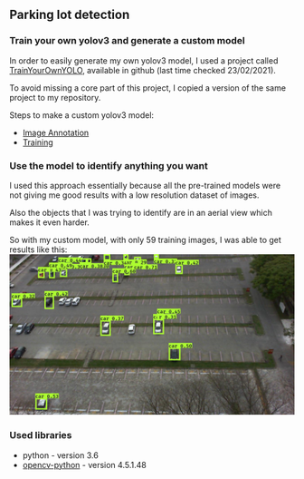 ## Parking lot detection

### Train your own yolov3 and generate a custom model

In order to easily generate my own yolov3 model, I used a project called [TrainYourOwnYOLO](https://github.com/AntonMu/TrainYourOwnYOLO),
available in github (last time checked 23/02/2021).

To avoid missing a core part of this project, I copied a version of the same project to my repository.

Steps to make a custom yolov3 model:

- [Image Annotation](TrainYourOwnYOLO/1_Image_Annotation) 
- [Training](TrainYourOwnYOLO/2_Training)

### Use the model to identify anything you want

I used this approach essentially because all the pre-trained models were not giving me good results with a low resolution dataset of images.

Also the objects that I was trying to identify are in an aerial view which makes it even harder.

So with my custom model, with only 59 training images, I was able to get results like this:
![parking_lot](Result/58.jpg "Parking lot")

### Used libraries

- python - version 3.6
- [opencv-python](https://pypi.org/project/opencv-python) - version 4.5.1.48